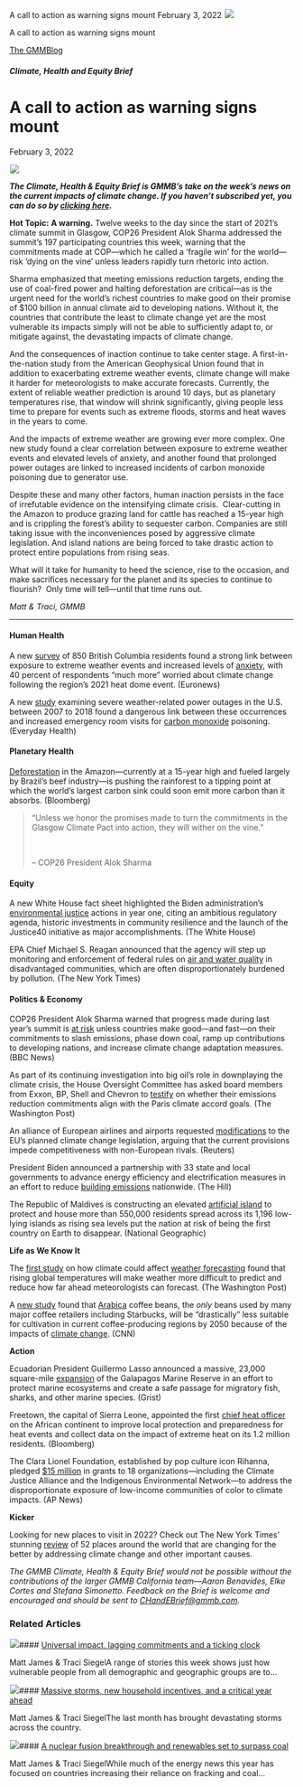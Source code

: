 



A call to action as warning signs mount
February 3, 2022
![](data:image/gif;base64,R0lGODlhAQABAAAAACH5BAEKAAEALAAAAAABAAEAAAICTAEAOw==)![](https://www.gmmb.com/wp-content/uploads/2022/02/Picture1.jpg)



A call to action as warning signs mount





 [The GMMBlog](/blog/)



##### Climate, Health and Equity Brief

 A call to action as warning signs mount
=======================================


February 3, 2022



![](data:image/gif;base64,R0lGODlhAQABAAAAACH5BAEKAAEALAAAAAABAAEAAAICTAEAOw==)![](https://www.gmmb.com/wp-content/uploads/2022/02/Picture1.jpg) 


***The Climate, Health & Equity Brief is GMMB’s take on the week’s news on the current impacts of climate change. If you haven’t subscribed yet, you can do so by [clicking here](https://mailchimp.us4.list-manage.com/subscribe?u=f2f8c4bdabe1a2a83f914e813&id=4a13a601e2).***


**Hot Topic:** **A warning.** Twelve weeks to the day since the start of 2021’s climate summit in Glasgow, COP26 President Alok Sharma addressed the summit’s 197 participating countries this week, warning that the commitments made at COP—which he called a ‘fragile win’ for the world—risk ‘dying on the vine’ unless leaders rapidly turn rhetoric into action.


Sharma emphasized that meeting emissions reduction targets, ending the use of coal-fired power and halting deforestation are critical—as is the urgent need for the world’s richest countries to make good on their promise of $100 billion in annual climate aid to developing nations. Without it, the countries that contribute the least to climate change yet are the most vulnerable its impacts simply will not be able to sufficiently adapt to, or mitigate against, the devastating impacts of climate change.


And the consequences of inaction continue to take center stage. A first-in-the-nation study from the American Geophysical Union found that in addition to exacerbating extreme weather events, climate change will make it harder for meteorologists to make accurate forecasts. Currently, the extent of reliable weather prediction is around 10 days, but as planetary temperatures rise, that window will shrink significantly, giving people less time to prepare for events such as extreme floods, storms and heat waves in the years to come.


And the impacts of extreme weather are growing ever more complex. One new study found a clear correlation between exposure to extreme weather events and elevated levels of anxiety, and another found that prolonged power outages are linked to increased incidents of carbon monoxide poisoning due to generator use.


Despite these and many other factors, human inaction persists in the face of irrefutable evidence on the intensifying climate crisis.  Clear-cutting in the Amazon to produce grazing land for cattle has reached a 15-year high and is crippling the forest’s ability to sequester carbon. Companies are still taking issue with the inconveniences posed by aggressive climate legislation. And island nations are being forced to take drastic action to protect entire populations from rising seas.


What will it take for humanity to heed the science, rise to the occasion, and make sacrifices necessary for the planet and its species to continue to flourish?  Only time will tell—until that time runs out.


*Matt & Traci, GMMB*




---


#### Human Health


A new [survey](https://www.sciencedirect.com/science/article/pii/S2667278222000050?via%3Dihub) of 850 British Columbia residents found a strong link between exposure to extreme weather events and increased levels of [anxiety](https://www.euronews.com/green/2022/01/25/as-temperatures-rise-so-does-anxiety-new-research-finds), with 40 percent of respondents “much more” worried about climate change following the region’s 2021 heat dome event. (Euronews)


A new [study](https://www.nejm.org/doi/full/10.1056/NEJMc2113554) examining severe weather-related power outages in the U.S. between 2007 to 2018 found a dangerous link between these occurrences and increased emergency room visits for [carbon monoxide](https://www.everydayhealth.com/public-health/severe-weather-and-power-outages-create-a-perfect-storm-for-carbon-monoxide-poisoning/) poisoning. (Everyday Health)


#### Planetary Health


[Deforestation](https://www.bloomberg.com/graphics/2022-beef-industry-fueling-amazon-rainforest-destruction-deforestation/) in the Amazon—currently at a 15-year high and fueled largely by Brazil’s beef industry—is pushing the rainforest to a tipping point at which the world’s largest carbon sink could soon emit more carbon than it absorbs. (Bloomberg)



> “Unless we honor the promises made to turn the commitments in the Glasgow Climate Pact into action, they will wither on the vine.”
> 
> 
>  
> 
> 
> – COP26 President Alok Sharma
> 
> 


#### Equity


A new White House fact sheet highlighted the Biden administration’s [environmental justice](https://www.whitehouse.gov/briefing-room/statements-releases/2022/01/26/fact-sheet-a-year-advancing-environmental-justice/) actions in year one, citing an ambitious regulatory agenda, historic investments in community resilience and the launch of the Justice40 initiative as major accomplishments. (The White House)


EPA Chief Michael S. Reagan announced that the agency will step up monitoring and enforcement of federal rules on [air and water quality](https://www.nytimes.com/2022/01/26/climate/epa-environmental-justice-regan.html) in disadvantaged communities, which are often disproportionately burdened by pollution. (The New York Times)


#### Politics & Economy


COP26 President Alok Sharma warned that progress made during last year’s summit is [at risk](https://www.bbc.com/news/science-environment-60115969) unless countries make good—and fast—on their commitments to slash emissions, phase down coal, ramp up contributions to developing nations, and increase climate change adaptation measures. (BBC News)


As part of its continuing investigation into big oil’s role in downplaying the climate crisis, the House Oversight Committee has asked board members from Exxon, BP, Shell and Chevron to [testify](https://www.washingtonpost.com/climate-environment/2022/01/21/house-panel-broadens-probe-into-climate-disinformation-by-big-oil/) on whether their emissions reduction commitments align with the Paris climate accord goals. (The Washington Post)


An alliance of European airlines and airports requested [modifications](https://www.reuters.com/markets/commodities/lufthansa-air-france-join-forces-against-eus-climate-plans-aviation-2022-01-24/) to the EU’s planned climate change legislation, arguing that the current provisions impede competitiveness with non-European rivals. (Reuters)


President Biden announced a partnership with 33 state and local governments to advance energy efficiency and electrification measures in an effort to reduce [building emissions](https://thehill.com/policy/energy-environment/590805-biden-launches-green-building-partnership-with-states-cities) nationwide. (The Hill)


The Republic of Maldives is constructing an elevated [artificial island](https://www.nationalgeographic.com/environment/article/the-maldives-is-being-swallowed-by-the-sea-can-it-adapt?cmpid=org=ngp::mc=crm-email::src=ngp::cmp=editorial::add=Planet_Possible_20220125::rid=84C4D) to protect and house more than 550,000 residents spread across its 1,196 low-lying islands as rising sea levels put the nation at risk of being the first country on Earth to disappear. (National Geographic)


**Life as We Know It**


The [first study](https://agupubs.onlinelibrary.wiley.com/doi/epdf/10.1029/2021GL096126) on how climate could affect [weather forecasting](https://www.washingtonpost.com/weather/2022/01/25/climate-change-weather-unpredictable/) found that rising global temperatures will make weather more difficult to predict and reduce how far ahead meteorologists can forecast. (The Washington Post)


A [new study](https://journals.plos.org/plosone/article?id=10.1371/journal.pone.0261976) found that [Arabica](https://www.cnn.com/2022/01/26/business/coffee-climate-change/index.html) coffee beans, the *only* beans used by many major coffee retailers including Starbucks, will be “drastically” less suitable for cultivation in current coffee-producing regions by 2050 because of the impacts of [climate change](https://www.cnn.com/2022/01/23/tech/ireland-data-centers-climate-intl-cmd/index.html). (CNN)


**Action**


Ecuadorian President Guillermo Lasso announced a massive, 23,000 square-mile [expansion](https://grist.org/beacon/ecuador-protects-marine-life-with-an-underwater-highway/) of the Galapagos Marine Reserve in an effort to protect marine ecosystems and create a safe passage for migratory fish, sharks, and other marine species. (Grist)


Freetown, the capital of Sierra Leone, appointed the first [chief heat officer](https://www.bloomberg.com/news/features/2022-01-21/how-africa-s-first-heat-officer-confronts-climate-change) on the African continent to improve local protection and preparedness for heat events and collect data on the impact of extreme heat on its 1.2 million residents. (Bloomberg)


The Clara Lionel Foundation, established by pop culture icon Rihanna, pledged [$15 million](https://apnews.com/article/business-arts-and-entertainment-environment-philanthropy-rihanna-3956b2455fef5f1ce0739556599f64ba) in grants to 18 organizations—including the Climate Justice Alliance and the Indigenous Environmental Network—to address the disproportionate exposure of low-income communities of color to climate impacts. (AP News)


**Kicker**


Looking for new places to visit in 2022? Check out The New York Times’ stunning [review](https://www.nytimes.com/interactive/2022/travel/52-places-travel-2022.html) of 52 places around the world that are changing for the better by addressing climate change and other important causes.


*The GMMB Climate, Health & Equity Brief would not be possible without the contributions of the larger GMMB California team—Aaron Benavides, Elke Cortes and Stefana Simonetto. Feedback on the Brief is welcome and encouraged and should be sent to [CHandEBrief@gmmb.com](mailto:CHandEBrief@gmmb.com).*









### Related Articles

![](data:image/gif;base64,R0lGODlhAQABAAAAACH5BAEKAAEALAAAAAABAAEAAAICTAEAOw==)![](https://www.gmmb.com/wp-content/uploads/2023/01/c53f7cb5-08a2-d0cf-d9a1-c8ef2c9b55e0-380x200.png)#### [Universal impact, lagging commitments and a ticking clock](https://www.gmmb.com/news/universal-impact-lagging-commitments-and-a-ticking-clock/)

Matt James & Traci SiegelA range of stories this week shows just how vulnerable people from all demographic and geographic groups are to…

![](data:image/gif;base64,R0lGODlhAQABAAAAACH5BAEKAAEALAAAAAABAAEAAAICTAEAOw==)![](https://www.gmmb.com/wp-content/uploads/2023/01/Picture1-380x200.png)#### [Massive storms, new household incentives, and a critical year ahead](https://www.gmmb.com/news/massive-storms-new-household-incentives-and-a-critical-year-ahead-and-renewables-set-to-surpass-coal-2/)

Matt James & Traci SiegelThe last month has brought devastating storms across the country.

![](data:image/gif;base64,R0lGODlhAQABAAAAACH5BAEKAAEALAAAAAABAAEAAAICTAEAOw==)![](https://www.gmmb.com/wp-content/uploads/2022/12/Picture1-380x200.png)#### [A nuclear fusion breakthrough and renewables set to surpass coal](https://www.gmmb.com/news/a-nuclear-fusion-breakthrough-and-renewables-set-to-surpass-coal/)

Matt James & Traci SiegelWhile much of the energy news this year has focused on countries increasing their reliance on fracking and coal…




